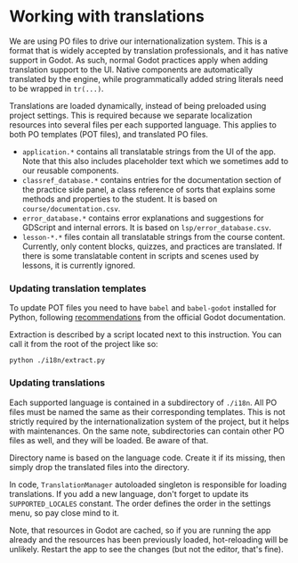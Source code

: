 # Working with translations

We are using PO files to drive our internationalization system. This is a format that is widely accepted by translation professionals, and it has native support in Godot. As such, normal Godot practices apply when adding translation support to the UI. Native components are automatically translated by the engine, while programmatically added string literals need to be wrapped in `tr(...)`.

Translations are loaded dynamically, instead of being preloaded using project settings. This is required because we separate localization resources into several files per each supported language. This applies to both PO templates (POT files), and translated PO files.

* `application.*` contains all translatable strings from the UI of the app. Note that this also includes placeholder text which we sometimes add to our reusable components.
* `classref_database.*` contains entries for the documentation section of the practice side panel, a class reference of sorts that explains some methods and properties to the student. It is based on `course/documentation.csv`.
* `error_database.*` contains error explanations and suggestions for GDScript and internal errors. It is based on `lsp/error_database.csv`.
* `lesson-*.*` files contain all translatable strings from the course content. Currently, only content blocks, quizzes, and practices are translated. If there is some translatable content in scripts and scenes used by lessons, it is currently ignored.

### Updating translation templates

To update POT files you need to have `babel` and `babel-godot` installed for Python, following [recommendations](https://docs.godotengine.org/en/stable/tutorials/i18n/localization_using_gettext.html#creating-the-po-template-pot-using-pybabel) from the official Godot documentation.

Extraction is described by a script located next to this instruction. You can call it from the root of the project like so:

```
python ./i18n/extract.py
```

### Updating translations

Each supported language is contained in a subdirectory of `./i18n`. All PO files must be named the same as their corresponding templates. This is not strictly required by the internationalization system of the project, but it helps with maintenances. On the same note, subdirectories can contain other PO files as well, and they will be loaded. Be aware of that.

Directory name is based on the language code. Create it if its missing, then simply drop the translated files into the directory.

In code, `TranslationManager` autoloaded singleton is responsible for loading translations. If you add a new language, don't forget to update its `SUPPORTED_LOCALES` constant. The order defines the order in the settings menu, so pay close mind to it.

Note, that resources in Godot are cached, so if you are running the app already and the resources has been previously loaded, hot-reloading will be unlikely. Restart the app to see the changes (but not the editor, that's fine).
